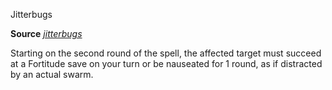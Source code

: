Jitterbugs

**Source** [_jitterbugs_](/pathfinderRPG/prd/advancedRaceGuide/coreRaces/gnomes.html#_jitterbugs)

Starting on the second round of the spell, the affected target must succeed at a Fortitude save on your turn or be nauseated for 1 round, as if distracted by an actual swarm.

